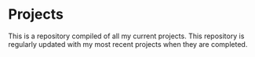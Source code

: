 # Projects
This is a repository compiled of all my current projects. This repository is regularly updated with my most recent projects when they are completed.
